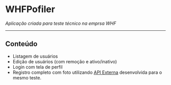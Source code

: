 # WHFPofiler

*Aplicação criada para teste técnico na emprsa WHF*

-------

## Conteúdo
- Listagem de usuários
- Edição de usuários (com remoção e ativo/inativo)
- Login com tela de perfil
- Registro completo com foto utilizando [API Externa](https://github.com/komodorus/WHFImageAPI) desenvolvida para o mesmo teste.
